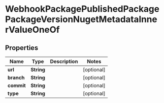 

# WebhookPackagePublishedPackagePackageVersionNugetMetadataInnerValueOneOf


## Properties

| Name | Type | Description | Notes |
|------------ | ------------- | ------------- | -------------|
|**url** | **String** |  |  [optional] |
|**branch** | **String** |  |  [optional] |
|**commit** | **String** |  |  [optional] |
|**type** | **String** |  |  [optional] |



